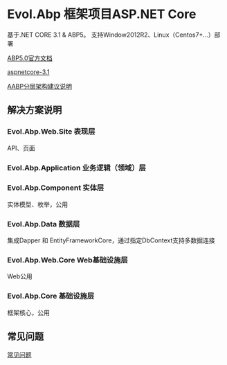 # Evol.Abp 框架项目ASP.NET Core

基于.NET CORE 3.1 & ABP5。 支持Window2012R2、Linux（Centos7+...）部署

[ABP5.0官方文档](https://aspnetboilerplate.com/Pages/Documents/v5.0.0/)

[aspnetcore-3.1](https://docs.microsoft.com/zh-cn/aspnet/core/getting-started/?view=aspnetcore-3.1&tabs=windows)

[AABP分层架构建议说明](https://www.cnblogs.com/zcc666/articles/11516164.html)



## 解决方案说明

### Evol.Abp.Web.Site 表现层

API、页面

### Evol.Abp.Application  业务逻辑（领域）层

### Evol.Abp.Component  实体层

实体模型、枚举，公用

### Evol.Abp.Data 数据层

集成Dapper 和 EntityFrameworkCore，通过指定DbContext支持多数据连接

### Evol.Abp.Web.Core Web基础设施层

Web公用

### Evol.Abp.Core 基础设施层

框架核心，公用

## 常见问题

[常见问题](issue.md)








